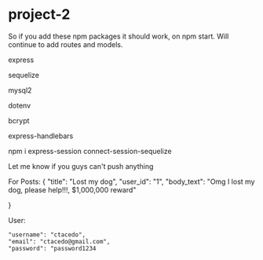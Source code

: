 # project-2

So if you add these npm packages it should work, on npm start.  Will continue to add routes and models. 

express

sequelize 

mysql2

dotenv

bcrypt

express-handlebars

npm i express-session connect-session-sequelize

Let me know if you guys can't push anything


For Posts:
{
  "title": "Lost my dog",
	"user_id": "1",
	"body_text": "Omg I lost my dog, please help!!!, $1,000,000 reward"
	
}

User:

    "username": "ctacedo",
	"email": "ctacedo@gmail.com",
	"password": "password1234